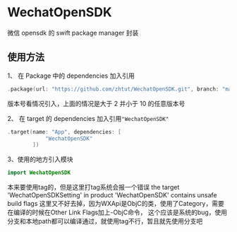 # WechatOpenSDK

微信 opensdk 的 swift package manager 封装

## 使用方法

1、 在 Package 中的 dependencies 加入引用

```swift
.package(url: "https://github.com/zhtut/WechatOpenSDK.git", branch: "main"),
```

版本号看情况引入，上面的情况是大于 2 并小于 10 的任意版本号

2、 在 target 的 dependencies 加入引用`"WechatOpenSDK"`

```swift
.target(name: "App", dependencies: [
            "WechatOpenSDK"
        ])
```

3、使用的地方引入模块

```swift
import WechatOpenSDK
```

本来要使用tag的，但是这里打tag系统会报一个错误
the target 'WechatOpenSDKSetting' in product 'WechatOpenSDK' contains unsafe build flags
这里又不好去掉，因为WXApi是ObjC的类，使用了Category，需要在编译的时候在Other Link Flags加上-ObjC命令，
这个应该是系统的bug，使用分支和本地path都可以编译通过，就使用tag不行，暂且就先使用分支吧
